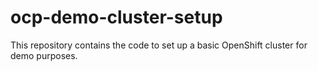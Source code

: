 # ocp-demo-cluster-setup
This repository contains the code to set up a basic OpenShift cluster for demo purposes. 
